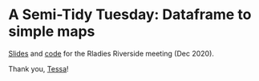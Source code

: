 # A Semi-Tidy Tuesday: Dataframe to simple maps

[Slides](https://docs.google.com/presentation/d/1m1BknP1a3WxV2aakqcpkAbKrZtowKcM17yXk3rJklt0/edit?usp=sharing) and [code]() for the Rladies Riverside meeting (Dec 2020).

Thank you, [Tessa](https://twitter.com/tshates)!